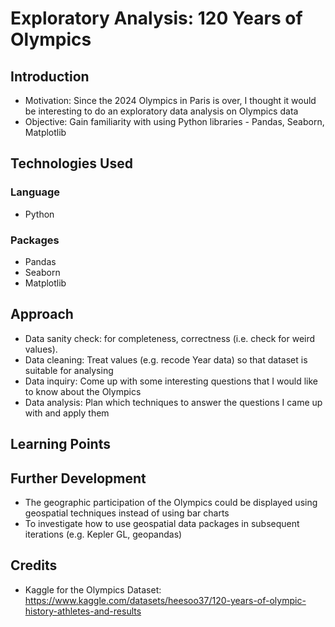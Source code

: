 # Exploratory Analysis: 120 Years of Olympics

## Introduction
* Motivation: Since the 2024 Olympics in Paris is over, I thought it would be interesting to do an exploratory data analysis on Olympics data
* Objective: Gain familiarity with using Python libraries - Pandas, Seaborn, Matplotlib

## Technologies Used
### Language
* Python

### Packages
* Pandas
* Seaborn
* Matplotlib

## Approach
* Data sanity check: for completeness, correctness (i.e. check for weird values). 
* Data cleaning: Treat values (e.g. recode Year data) so that dataset is suitable for analysing
* Data inquiry: Come up with some interesting questions that I would like to know about the Olympics
* Data analysis: Plan which techniques to answer the questions I came up with and apply them

## Learning Points


## Further Development
* The geographic participation of the Olympics could be displayed using geospatial techniques instead of using bar charts
* To investigate how to use geospatial data packages in subsequent iterations (e.g. Kepler GL, geopandas)

## Credits
* Kaggle for the Olympics Dataset: https://www.kaggle.com/datasets/heesoo37/120-years-of-olympic-history-athletes-and-results
